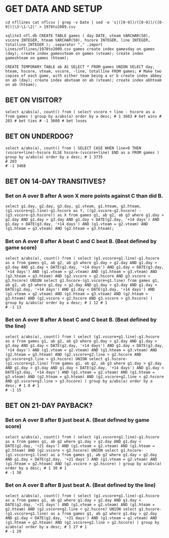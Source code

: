 GET DATA AND SETUP
==================

~~~~~~~~~~~~~~~~~~~~~~~~~~~~~~~~~~~~~~~~~~~~~~~~~~~~~~~~~~~~~~~~~~~~~~~~~~~~~~~~
cd nfllines cat nflcsv | grep -v Date | sed -e 's|([0-9])/([0-9])/([0-9])|\3-\1-\2|' > 1978to2009.csv
~~~~~~~~~~~~~~~~~~~~~~~~~~~~~~~~~~~~~~~~~~~~~~~~~~~~~~~~~~~~~~~~~~~~~~~~~~~~~~~~

~~~~~~~~~~~~~~~~~~~~~~~~~~~~~~~~~~~~~~~~~~~~~~~~~~~~~~~~~~~~~~~~~~~~~~~~~~~~~~~~
sqlite3 nfl.db CREATE TABLE games ( day DATE, vteam VARCHAR(50), vscore INTEGER, hteam VARCHAR(50), hscore INTEGER, line INTEGER, totalline INTEGER ); .separator "," .import Lines/nfllines/1978to2009.csv games create index gamesday on games (day); create index gamesvteam on games (vteam); create index gameshteam on games (hteam);
~~~~~~~~~~~~~~~~~~~~~~~~~~~~~~~~~~~~~~~~~~~~~~~~~~~~~~~~~~~~~~~~~~~~~~~~~~~~~~~~

~~~~~~~~~~~~~~~~~~~~~~~~~~~~~~~~~~~~~~~~~~~~~~~~~~~~~~~~~~~~~~~~~~~~~~~~~~~~~~~~
CREATE TEMPORARY TABLE ab AS SELECT * FROM games UNION SELECT day, hteam, hscore, vteam, vscore, -line, totalline FROM games; # Make two copies of each game, with either team being a or b create index abbey on ab (day); create index abvteam on ab (vteam); create index abhteam on ab (hteam);
~~~~~~~~~~~~~~~~~~~~~~~~~~~~~~~~~~~~~~~~~~~~~~~~~~~~~~~~~~~~~~~~~~~~~~~~~~~~~~~~

BET ON VISITOR?
---------------

~~~~~~~~~~~~~~~~~~~~~~~~~~~~~~~~~~~~~~~~~~~~~~~~~~~~~~~~~~~~~~~~~~~~~~~~~~~~~~~~
select a/abs(a), count() from ( select vscore + line - hscore as a from games ) group by a/abs(a) order by a desc; # 1 3603 # bet wins # 203 # bet ties # -1 3600 # bet loses
~~~~~~~~~~~~~~~~~~~~~~~~~~~~~~~~~~~~~~~~~~~~~~~~~~~~~~~~~~~~~~~~~~~~~~~~~~~~~~~~

BET ON UNDERDOG?
----------------

~~~~~~~~~~~~~~~~~~~~~~~~~~~~~~~~~~~~~~~~~~~~~~~~~~~~~~~~~~~~~~~~~~~~~~~~~~~~~~~~
select a/abs(a), count() from ( SELECT CASE WHEN line>0 THEN (vscore+line)-hscore ELSE hscore-(vscore+line) END as a FROM games ) group by a/abs(a) order by a desc; # 1 3735
# 203
# -1 3468
~~~~~~~~~~~~~~~~~~~~~~~~~~~~~~~~~~~~~~~~~~~~~~~~~~~~~~~~~~~~~~~~~~~~~~~~~~~~~~~~

BET ON 14-DAY TRANSITIVES?
--------------------------

### Bet on A over B after A won X more points against C than did B.

~~~~~~~~~~~~~~~~~~~~~~~~~~~~~~~~~~~~~~~~~~~~~~~~~~~~~~~~~~~~~~~~~~~~~~~~~~~~~~~~
select g1.day, g2.day, g3.day, g1.vteam, g1.hteam, g2.hteam, (g1.vscore+g1.line)-g1.hscore as Y, ((g2.vscore-g2.hscore) - (g3.vscore-g3.hscore)) as X from games g1, ab g2, ab g3 where g1.day > g2.day AND g1.day > g3.day AND g1.day < DATE(g2.day, '+14 days') AND g1.day < DATE(g3.day, '+14 days') AND (g1.vteam = g2.vteam) AND (g1.hteam = g3.vteam) AND (g2.hteam = g3.hteam);
~~~~~~~~~~~~~~~~~~~~~~~~~~~~~~~~~~~~~~~~~~~~~~~~~~~~~~~~~~~~~~~~~~~~~~~~~~~~~~~~

### Bet on A over B after A beat C and C beat B. (Beat defined by game score)

~~~~~~~~~~~~~~~~~~~~~~~~~~~~~~~~~~~~~~~~~~~~~~~~~~~~~~~~~~~~~~~~~~~~~~~~~~~~~~~~
select a/abs(a), count() from ( select (g1.vscore+g1.line)-g1.hscore as a from games g1, ab g2, ab g3 where g1.day > g2.day AND g1.day > g3.day AND g1.day < DATE(g2.day, '+14 days') AND g1.day < DATE(g3.day, '+14 days') AND (g1.vteam = g2.vteam) AND (g1.hteam = g3.vteam) AND (g2.hteam = g3.hteam) AND (g2.vscore > g2.hscore AND g3.vscore < g3.hscore) UNION select g1.hscore-(g1.vscore+g1.line) from games g1, ab g2, ab g3 where g1.day > g2.day AND g1.day > g3.day AND g1.day < DATE(g2.day, '+14 days') AND g1.day < DATE(g3.day, '+14 days') AND (g1.vteam = g2.vteam) AND (g1.hteam = g3.vteam) AND (g2.hteam = g3.hteam) AND (g2.vscore < g2.hscore AND g3.vscore > g3.hscore) ) group by a/abs(a) order by a desc; # 1 12 # 1
# -1 13
~~~~~~~~~~~~~~~~~~~~~~~~~~~~~~~~~~~~~~~~~~~~~~~~~~~~~~~~~~~~~~~~~~~~~~~~~~~~~~~~

### Bet on A over B after A beat C and C beat B. (Beat defined by the line)

~~~~~~~~~~~~~~~~~~~~~~~~~~~~~~~~~~~~~~~~~~~~~~~~~~~~~~~~~~~~~~~~~~~~~~~~~~~~~~~~
select a/abs(a), count() from ( select (g1.vscore+g1.line)-g1.hscore as a from games g1, ab g2, ab g3 where g1.day > g2.day AND g1.day > g3.day AND g1.day < DATE(g2.day, '+14 days') AND g1.day < DATE(g3.day, '+14 days') AND (g1.vteam = g2.vteam) AND (g1.hteam = g3.vteam) AND (g2.hteam = g3.hteam) AND (g2.vscore+g2.line > g2.hscore AND g3.vscore+g3.line < g3.hscore) UNION select g1.hscore-(g1.vscore+g1.line) from games g1, ab g2, ab g3 where g1.day > g2.day AND g1.day > g3.day AND g1.day < DATE(g2.day, '+14 days') AND g1.day < DATE(g3.day, '+14 days') AND (g1.vteam = g2.vteam) AND (g1.hteam = g3.vteam) AND (g2.hteam = g3.hteam) AND (g2.vscore+g2.line < g2.hscore AND g3.vscore+g3.line > g3.hscore) ) group by a/abs(a) order by a desc; # 1 8 # 1
# -1 15
~~~~~~~~~~~~~~~~~~~~~~~~~~~~~~~~~~~~~~~~~~~~~~~~~~~~~~~~~~~~~~~~~~~~~~~~~~~~~~~~

BET ON 21-DAY PAYBACK?
----------------------

### Bet on A over B after B just beat A. (Beat defined by game score)

~~~~~~~~~~~~~~~~~~~~~~~~~~~~~~~~~~~~~~~~~~~~~~~~~~~~~~~~~~~~~~~~~~~~~~~~~~~~~~~~
select a/abs(a), count() from ( select (g1.vscore+g1.line)-g1.hscore as a from games g1, ab g2 where g1.day > g2.day AND g1.day < DATE(g2.day, '+21 days') AND (g1.vteam = g2.vteam) AND (g1.hteam = g2.hteam) AND (g2.vscore < g2.hscore) UNION select g1.hscore-(g1.vscore+g1.line) as a from games g1, ab g2 where g1.day > g2.day AND g1.day < DATE(g2.day, '+21 days') AND (g1.vteam = g2.vteam) AND (g1.hteam = g2.hteam) AND (g2.vscore > g2.hscore) ) group by a/abs(a) order by a desc; # 1 30 # 1
# -1 30
~~~~~~~~~~~~~~~~~~~~~~~~~~~~~~~~~~~~~~~~~~~~~~~~~~~~~~~~~~~~~~~~~~~~~~~~~~~~~~~~

### Bet on A over B after B just beat A. (Beat defined by the line)

~~~~~~~~~~~~~~~~~~~~~~~~~~~~~~~~~~~~~~~~~~~~~~~~~~~~~~~~~~~~~~~~~~~~~~~~~~~~~~~~
select a/abs(a), count() from ( select (g1.vscore+g1.line)-g1.hscore as a from games g1, ab g2 where g1.day > g2.day AND g1.day < DATE(g2.day, '+21 days') AND (g1.vteam = g2.vteam) AND (g1.hteam = g2.hteam) AND (g2.vscore+g2.line < g2.hscore) UNION select g1.hscore-(g1.vscore+g1.line) as a from games g1, ab g2 where g1.day > g2.day AND g1.day < DATE(g2.day, '+21 days') AND (g1.vteam = g2.vteam) AND (g1.hteam = g2.hteam) AND (g2.vscore+g2.line > g2.hscore) ) group by a/abs(a) order by a desc; # 1 27 # 1
# -1 29
~~~~~~~~~~~~~~~~~~~~~~~~~~~~~~~~~~~~~~~~~~~~~~~~~~~~~~~~~~~~~~~~~~~~~~~~~~~~~~~~
